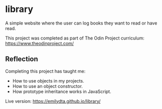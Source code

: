 # library

A simple website where the user can log books they want to read or have read.

This project was completed as part of The Odin Project curriculum: https://www.theodinproject.com/

<h2>Reflection</h2>

Completing this project has taught me:

  - How to use objects in my projects.
  - How to use an object constructor.
  - How prototype inheritance works in JavaScript.
  

Live version: https://emilydta.github.io/library/
